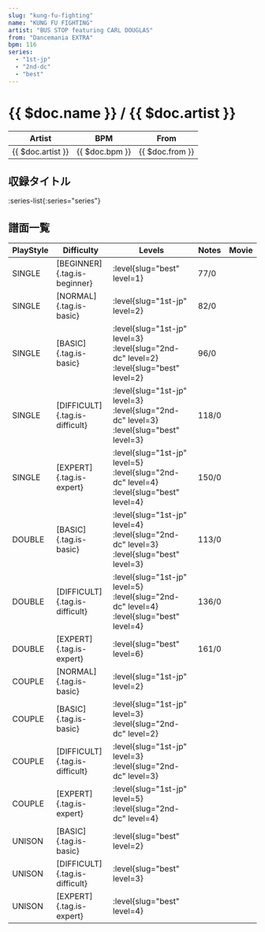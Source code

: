```yaml
---
slug: "kung-fu-fighting"
name: "KUNG FU FIGHTING"
artist: "BUS STOP featuring CARL DOUGLAS"
from: "Dancemania EXTRA"
bpm: 116
series:
  - "1st-jp"
  - "2nd-dc"
  - "best"
---
```


# {{ $doc.name }} / {{ $doc.artist }}

|Artist|BPM|From|
|------|---|----|
|{{ $doc.artist }}|{{ $doc.bpm }}|{{ $doc.from }}|

## 収録タイトル

:series-list{:series="series"}

## 譜面一覧

|PlayStyle|Difficulty|Levels|Notes|Movie|
|---------|----------|------|-----|-----|
|SINGLE|[BEGINNER]{.tag.is-beginner}|<div class="field is-grouped is-grouped-multiline">:level{slug="best" level=1}</div>|77/0||
|SINGLE|[NORMAL]{.tag.is-basic}|<div class="field is-grouped is-grouped-multiline">:level{slug="1st-jp" level=2}</div>|82/0||
|SINGLE|[BASIC]{.tag.is-basic}|<div class="field is-grouped is-grouped-multiline">:level{slug="1st-jp" level=3} :level{slug="2nd-dc" level=2} :level{slug="best" level=2}</div>|96/0||
|SINGLE|[DIFFICULT]{.tag.is-difficult}|<div class="field is-grouped is-grouped-multiline">:level{slug="1st-jp" level=3} :level{slug="2nd-dc" level=3} :level{slug="best" level=3}</div>|118/0||
|SINGLE|[EXPERT]{.tag.is-expert}|<div class="field is-grouped is-grouped-multiline">:level{slug="1st-jp" level=5} :level{slug="2nd-dc" level=4} :level{slug="best" level=4}</div>|150/0||
|DOUBLE|[BASIC]{.tag.is-basic}|<div class="field is-grouped is-grouped-multiline">:level{slug="1st-jp" level=4} :level{slug="2nd-dc" level=3} :level{slug="best" level=3}</div>|113/0||
|DOUBLE|[DIFFICULT]{.tag.is-difficult}|<div class="field is-grouped is-grouped-multiline">:level{slug="1st-jp" level=5} :level{slug="2nd-dc" level=4} :level{slug="best" level=4}</div>|136/0||
|DOUBLE|[EXPERT]{.tag.is-expert}|<div class="field is-grouped is-grouped-multiline">:level{slug="best" level=6}</div>|161/0||
|COUPLE|[NORMAL]{.tag.is-basic}|<div class="field is-grouped is-grouped-multiline">:level{slug="1st-jp" level=2}</div>|||
|COUPLE|[BASIC]{.tag.is-basic}|<div class="field is-grouped is-grouped-multiline">:level{slug="1st-jp" level=3} :level{slug="2nd-dc" level=2}</div>|||
|COUPLE|[DIFFICULT]{.tag.is-difficult}|<div class="field is-grouped is-grouped-multiline">:level{slug="1st-jp" level=3} :level{slug="2nd-dc" level=3}</div>|||
|COUPLE|[EXPERT]{.tag.is-expert}|<div class="field is-grouped is-grouped-multiline">:level{slug="1st-jp" level=5} :level{slug="2nd-dc" level=4}</div>|||
|UNISON|[BASIC]{.tag.is-basic}|<div class="field is-grouped is-grouped-multiline">:level{slug="best" level=2}</div>|||
|UNISON|[DIFFICULT]{.tag.is-difficult}|<div class="field is-grouped is-grouped-multiline">:level{slug="best" level=3}</div>|||
|UNISON|[EXPERT]{.tag.is-expert}|<div class="field is-grouped is-grouped-multiline">:level{slug="best" level=4}</div>|||
